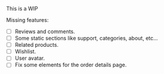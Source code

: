 This is a WIP

Missing features:

- [ ] Reviews and comments.
- [ ] Some static sections like support, categories, about, etc...
- [ ] Related products.
- [ ] Wishlist.
- [ ] User avatar.
- [ ] Fix some elements for the order details page.